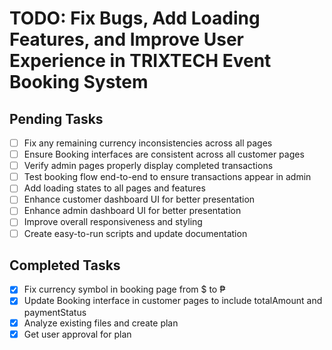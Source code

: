 # TODO: Fix Bugs, Add Loading Features, and Improve User Experience in TRIXTECH Event Booking System

## Pending Tasks

- [ ] Fix any remaining currency inconsistencies across all pages
- [ ] Ensure Booking interfaces are consistent across all customer pages
- [ ] Verify admin pages properly display completed transactions
- [ ] Test booking flow end-to-end to ensure transactions appear in admin
- [ ] Add loading states to all pages and features
- [ ] Enhance customer dashboard UI for better presentation
- [ ] Enhance admin dashboard UI for better presentation
- [ ] Improve overall responsiveness and styling
- [ ] Create easy-to-run scripts and update documentation

## Completed Tasks

- [x] Fix currency symbol in booking page from $ to ₱
- [x] Update Booking interface in customer pages to include totalAmount and paymentStatus
- [x] Analyze existing files and create plan
- [x] Get user approval for plan
